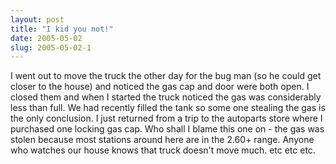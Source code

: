 ```yaml
---
layout: post
title: "I kid you not!"
date: 2005-05-02
slug: 2005-05-02-1
---
```


I went out to move the truck the other day for the bug man (so he could get closer to the house) and noticed the gas cap and door were both open.  I closed them and when I started the truck noticed the gas was considerably less than full.  We had recently filled the tank so some one stealing the gas is the only conclusion.  I just returned from a trip to the autoparts store where I purchased one locking gas cap.  Who shall I blame this one on - the gas was stolen because most stations around here are in the 2.60+ range.  Anyone who watches our house knows that truck doesn&apos;t move much.  etc etc etc.


